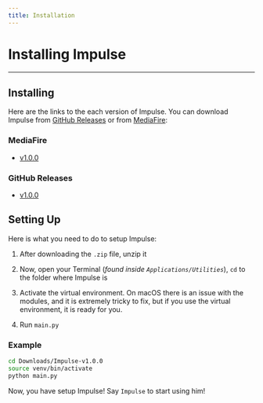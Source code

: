 ```yaml
---
title: Installation
---
```


# Installing Impulse

---


## Installing


Here are the links to the each version of Impulse. You can download Impulse from [GitHub Releases](https://github.com/dbarnes18/Impulse) or from [MediaFire](https://www.mediafire.com/folder/p759r04skqulo/Impulse):


### MediaFire
* [v1.0.0](https://www.mediafire.com/file/qzio6xhrz9k0rxb/Impulse-v1.0.0.zip/file)

### GitHub Releases

* [v1.0.0](https://github.com/dbarnes18/Impulse/releases/tag/v1.0.0)


## Setting Up


Here is what you need to do to setup Impulse:


1. After downloading the `.zip` file, unzip it


2. Now, open your Terminal (*found inside `Applications/Utilities`*), `cd` to the folder where Impulse is


3. Activate the virtual environment. On macOS there is an issue with the modules, and it is extremely tricky to fix, but if you use the virtual environment, it is ready for you.


4. Run `main.py`


### Example


```bash
cd Downloads/Impulse-v1.0.0
source venv/bin/activate
python main.py
```


Now, you have setup Impulse! Say `Impulse` to start using him!